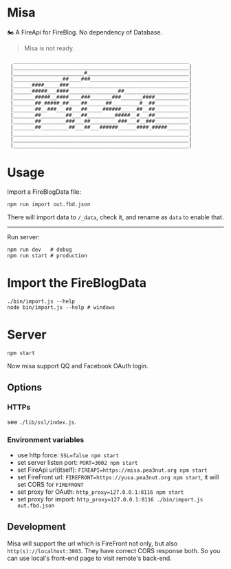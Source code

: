 # Misa

:motorcycle: A FireApi for FireBlog. No dependency of Database.

> Misa is not ready.

```
  _________________________________________________________
 |_________________________________________________________|
 |_______________________#_________________________________|
 |________________##____###________________________________|
 |______####_____###_______________________________________|
 |______#####___####________________##_____________________|
 |_______#####__####____###_______###_______####___________|
 |_______##_#####_##____##______##_________#__##___________|
 |_______##__###___##___##_____######_____##__##___________|
 |_______##________##___##_________#####__#___##___________|
 |_______##________###___##_________###___#__###___________|
 |_______##_________##___##___######______####_#####_______|
 |_________________________________________________________|
 |_________________________________________________________|
 |_________________________________________________________|
```

# Usage

Import a FireBlogData file:

```
npm run import out.fbd.json
```

There will import data to `/_data`, check it, and rename as `data` to enable that.

---

Run server:

```
npm run dev   # debug
npm run start # production
```

# Import  the FireBlogData

```
./bin/import.js --help
node bin/import.js --help # windows
```

# Server

```
npm start
```

Now misa support QQ and Facebook OAuth login.

## Options

### HTTPs

see `./lib/ssl/index.js`.

### Environment variables

- use http force: `SSL=false npm start`
- set server listen port: `PORT=3002 npm start`
- set FireApi url(itself): `FIREAPI=https://misa.pea3nut.org npm start`
- set FireFront url: `FIREFRONT=https://yusa.pea3nut.org npm start`, it will set CORS for `FIREFRONT`
- set proxy for OAuth: `http_proxy=127.0.0.1:8116 npm start`
- set proxy for import: `http_proxy=127.0.0.1:8116 ./bin/import.js out.fbd.json`

## Development

Misa will support the url which is FireFront not only, but also `http(s)://localhost:3003`. They have correct CORS response both. So you can use local's front-end page to visit remote's back-end.
